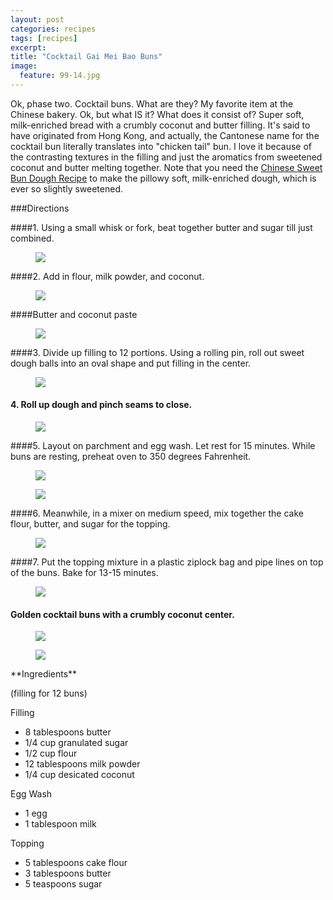 ```yaml
---
layout: post
categories: recipes
tags: [recipes]
excerpt: 
title: "Cocktail Gai Mei Bao Buns"
image:
  feature: 99-14.jpg
---
```


Ok, phase two.  Cocktail buns.  What are they?  My favorite  item at the Chinese bakery.  Ok, but what IS it? What does it consist of?  Super soft, milk-enriched bread with a crumbly coconut and butter filling. It's said to have originated from Hong Kong, and actually, the Cantonese name for the cocktail bun literally translates into "chicken tail" bun.  I love it because of the contrasting textures in the filling and just the aromatics from sweetened coconut and butter melting together.  Note that you need the [Chinese Sweet Bun Dough Recipe](http://www.eastmeetskitchen.com/recipes/chinese-sweet-bun-dough.html) to make the pillowy soft, milk-enriched dough, which is ever so slightly sweetened. 



###Directions

####1. Using a small whisk or fork, beat together butter and sugar till just combined.
<figure> <img src='/images/99-4.jpg'> </figure>

####2. Add in flour, milk powder, and coconut.
<figure> <img src='/images/99-5.jpg'> </figure>

####Butter and coconut paste
<figure> <img src='/images/99-7.jpg'> </figure>

####3. Divide up filling to 12 portions.  Using a rolling pin, roll out sweet dough balls into an oval shape and put filling in the center.
<figure> <img src='/images/99-8.jpg'> </figure>

#### 4. Roll up dough and pinch seams to close.
<figure> <img src='/images/99-9.jpg'> </figure>

####5. Layout on parchment and egg wash.  Let rest for 15 minutes.  While buns are resting, preheat oven to 350 degrees Fahrenheit.
<figure> <img src='/images/99-10.jpg'> </figure>

<figure> <img src='/images/99-11.jpg'> </figure>

####6. Meanwhile, in a mixer on medium speed, mix together the cake flour, butter, and sugar for the topping.
<figure> <img src='/images/99-12.jpg'> </figure>

####7. Put the topping mixture in a plastic ziplock bag and pipe lines on top of the buns.  Bake for 13-15 minutes.
<figure> <img src='/images/99-13.jpg'> </figure>

#### Golden cocktail buns with a crumbly coconut center.
<figure> <img src='/images/99-1.jpg'> </figure>

<figure> <img src='/images/99-15.jpg'> </figure>



<section class='recipe'>
**Ingredients**

(filling for 12 buns)

Filling
- 8 tablespoons butter
- 1/4 cup granulated sugar 
- 1/2 cup flour
- 12 tablespoons milk powder
- 1/4 cup desicated coconut 

Egg Wash
- 1 egg
- 1 tablespoon milk


Topping

- 5 tablespoons cake flour
- 3 tablespoons butter
- 5 teaspoons sugar</section>